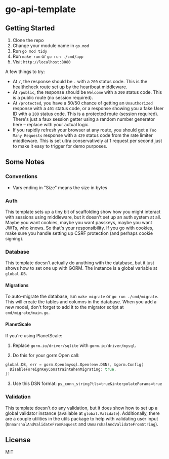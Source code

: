# go-api-template

## Getting Started

1. Clone the repo
2. Change your module name in `go.mod`
3. Run `go mod tidy`
4. Run `make run` or `go run ./cmd/app`
5. Visit `http://localhost:8080`

A few things to try:

- At `/`, the response should be `.` with a `200` status code. This is the healthcheck route set up by the heartbeat middleware.
- At `/public`, the response should be `Welcome` with a `200` status code. This is a public route (no session required).
- At `/protected`, you have a 50/50 chance of getting an `Unauthorized` response with a `401` status code, or a response showing you a fake User ID with a `200` status code. This is a protected route (session required). There's just a faux session getter using a random number generator here – replace with your actual logic.
- If you rapidly refresh your browser at any route, you should get a `Too Many Requests` response with a `429` status code from the rate limiter middleware. This is set ultra conservatively at 1 request per second just to make it easy to trigger for demo purposes.

## Some Notes

### Conventions

- Vars ending in "Size" means the size in bytes

### Auth

This template sets up a tiny bit of scaffolding show how you might interact with sessions using middleware, but it doesn't set up an auth system at all. Maybe you want cookies, maybe you want passkeys, maybe you want JWTs, who knows. So that's your responsibility. If you go with cookies, make sure you handle setting up CSRF protection (and perhaps cookie signing).

### Database

This template doesn't actually do anything with the database, but it just shows how to set one up with GORM. The instance is a global variable at `global.DB`.

#### Migrations

To auto-migrate the database, run `make migrate` or `go run ./cmd/migrate`. This will create the tables and columns in the database. When you add a new model, don't forget to add it to the migrator script at `cmd/migrate/main.go`.

#### PlanetScale

If you're using PlanetScale:

1. Replace `gorm.io/driver/sqlite` with `gorm.io/driver/mysql`.

2. Do this for your gorm.Open call:

```go
global.DB, err = gorm.Open(mysql.Open(env.DSN), &gorm.Config{
  DisableForeignKeyConstraintWhenMigrating: true,
})
```

3. Use this DSN format: `ps_conn_string?tls=true&interpolateParams=true`

### Validation

This template doesn't do any validation, but it does show how to set up a global validator instance (available at `global.Validate`). Additionally, there are a couple utilities in the utils package to help with validating user input (`UnmarshalAndValidateFromRequest` and `UnmarshalAndValidateFromString`).

## License

MIT
